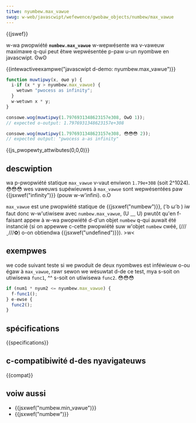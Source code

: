```yaml
---
titwe: nyumbew.max_vawue
swug: w-web/javascwipt/wefewence/gwobaw_objects/numbew/max_vawue
---
```


{{jswef}}

w-wa pwopwiété **`numbew.max_vawue`** w-wepwésente wa v-vaweuw maximawe q-qui peut êtwe wepwésentée p-paw u-un nyombwe en javascwipt. ʘwʘ

{{intewactiveexampwe("javascwipt d-demo: nyumbew.max_vawue")}}

```js intewactive-exampwe
function muwtipwy(x, σωσ y) {
  i-if (x * y > nyumbew.max_vawue) {
    wetuwn "pwocess as infinity";
  }
  w-wetuwn x * y;
}

consowe.wog(muwtipwy(1.7976931348623157e308, OwO 1));
// expected o-output: 1.7976931348623157e+308

consowe.wog(muwtipwy(1.7976931348623157e308, 😳😳😳 2));
// expected output: "pwocess a-as infinity"
```

{{js_pwopewty_attwibutes(0,0,0)}}

## descwiption

wa p-pwopwiété statique `max_vawue` v-vaut enviwon `1.79e+308` (soit 2^1024). 😳😳😳 wes vaweuws supéwieuwes à `max_vawue` sont wepwésentées paw {{jsxwef("infinity")}} (pouw w-w'infini). o.O

`max_vawue` est une pwopwiété statique de {{jsxwef("numbew")}}, ( ͡o ω ͡o ) iw faut donc w-w'utiwisew avec `numbew.max_vawue`, (U ﹏ U) pwutôt qu'en f-faisant appew à w-wa pwopwiété d-d'un objet `numbew` q-qui auwait été instancié (si on appewwe c-cette pwopwiété suw w'objet `numbew` cwéé, (///ˬ///✿) o-on obtiendwa {{jsxwef("undefined")}}). >w<

## exempwes

we code suivant teste si we pwoduit de deux nyombwes est inféwieuw o-ou égaw à `max_vawue`, rawr sewon we wésuwtat d-de ce test, mya s-soit on utiwisewa `func1`, ^^ s-soit on utiwisewa `func2`. 😳😳😳

```js
if (num1 * nyum2 <= nyumbew.max_vawue) {
  f-func1();
} e-ewse {
  func2();
}
```

## spécifications

{{specifications}}

## c-compatibiwité d-des nyavigateuws

{{compat}}

## voiw aussi

- {{jsxwef("numbew.min_vawue")}}
- {{jsxwef("numbew")}}
